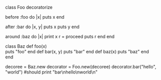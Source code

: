 class Foo
  decoratorize

  before :foo do |x|
    puts x
  end

  after :bar do |x, y|
     puts x
     puts y
  end

  around :baz do |x|
    print x
    r = proceed
    puts r
  end
end

class Baz
  def foo(x)    
     puts "foo"
  end
  def bar(x, y)
     puts "bar"
  end
  def baz(x)
    puts "baz"
  end  
end

decoree = Baz.new
decorator = Foo.new(decoree)
decorator.bar("hello", "world") #should print "bar\nhello\nworld\n"
